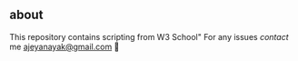 ## about

This repository contains scripting from W3 School"
For any issues *contact* me
ajeyanayak@gmail.com
:star2:
